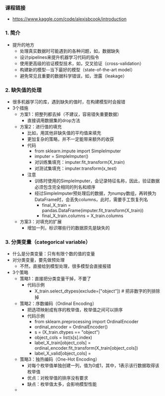 ### 课程链接 
- https://www.kaggle.com/code/alexisbcook/introduction

### 1. 简介
- 提升的地方
  - 处理真实数据时可能遇到的各种问题，如，数据缺失
  - 设计pipelines来提升机器学习代码的指令
  - 使用更高级的验证模型技术，如，交叉验证（cross-validation）
  - 构建新的模型--当下最好的模型（state-of-the-art model）
  - 避免常见且重要的数据科学错误，如，泄露（leakage）

### 2. 缺失值的处理
- 很多机器学习的库，遇到缺失的值时，在构建模型时会报错
- 3个措施
  - 方案1：把整列都去掉（不建议，容易错失重要数据）
    - 直接调用数据集的drop方法
  - 方案2：进行值的填充
    - 比如，用其他非缺失值的平均值来填充
    - 更加复杂的策略，并不一定能带来额外的收获
    - 代码
      - from sklearn.impute import SimpleImputer
      - imputer = SimpleImputer()
      - 对训练集填充：imputer.fit_transform(X_train)
      - 对测试集填充：imputer.transform(x_test)
    - 注意
      - 训练时使用的SimpleImputer，会记录特征名称，因此，验证数据必须包含完全相同的列名和顺序
      - 经过SimpleImputer预处理后的数据，为numpy数组，再转换为DataFrame时，会丢失columns，此时，需要手工恢复列名
        - final_X_train = pandas.DataFrame(imputer.fit_transform(X_train))
        - final_X_train.columns = X_train.columns
  - 方案3：对填充的扩展
    - 增加一列，标识哪些行的数据原先是缺失的

### 3. 分类变量（categorical variable）
- 什么是分类变量：只有有限个数的值的变量
- 对分类变量，要先做预处理
  - 不然，直接给到模型处理，很多模型会直接报错
- 3个策略
  - 策略1：直接把分类变量干掉，不要了
    - 代码示例
      - X_train.select_dtypes(exclude=["object"]) # 把非数字的列排除掉
  - 策略2：序数编码（Ordinal Encoding）
    - 把选项映射成有序的枚举值，枚举值之间可以排序
    - 代码示例
      - from sklearn.preprocessing import OrdinalEncoder
      - ordinal_encoder = OrdinalEncoder()
      - s = (X_train.dtypes == "object")
      - object_cols = list(s[s].index)
      - label_X_train[object_cols] = ordinal_encoder.fit_transform(X_train[object_cols])
      - label_X_valid[object_cols] = 
  - 策略3：独热编码（One-Hot Encoding）
    - 对每个枚举值单独创建一列，值为0或1，其中，1表示该行数据取得该枚举值
    - 优点：对枚举值的排序没有要求
    - 缺点：枚举值太多，会影响模型性能
  - 